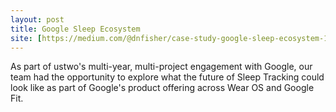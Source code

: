 ```yaml
---
layout: post
title: Google Sleep Ecosystem 
site: [https://medium.com/@dnfisher/case-study-google-sleep-ecosystem-1ee37bbc4f8]
---
```


As part of ustwo's multi-year, multi-project engagement with Google, our team had the opportunity to explore what the future of Sleep Tracking could look like as part of Google's product offering across Wear OS and Google Fit.
